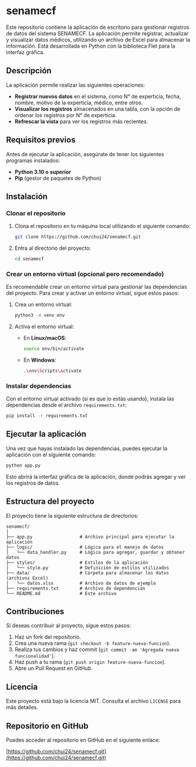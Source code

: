 # senamecf

Este repositorio contiene la aplicación de escritorio para gestionar registros de datos del sistema SENAMECF. La aplicación permite registrar, actualizar y visualizar datos médicos, utilizando un archivo de Excel para almacenar la información. Está desarrollada en Python con la biblioteca Flet para la interfaz gráfica.

## Descripción

La aplicación permite realizar las siguientes operaciones:

- **Registrar nuevos datos** en el sistema, como N° de experticia, fecha, nombre, motivo de la experticia, médico, entre otros.
- **Visualizar los registros** almacenados en una tabla, con la opción de ordenar los registros por N° de experticia.
- **Refrescar la vista** para ver los registros más recientes.

## Requisitos previos

Antes de ejecutar la aplicación, asegúrate de tener los siguientes programas instalados:

- **Python 3.10 o superior**
- **Pip** (gestor de paquetes de Python)

## Instalación

### Clonar el repositorio

1. Clona el repositorio en tu máquina local utilizando el siguiente comando:

   ```bash
   git clone https://github.com/chui24/senamecf.git
   ```

2. Entra al directorio del proyecto:

   ```bash
   cd senamecf
   ```

### Crear un entorno virtual (opcional pero recomendado)

Es recomendable crear un entorno virtual para gestionar las dependencias del proyecto. Para crear y activar un entorno virtual, sigue estos pasos:

1. Crea un entorno virtual:

   ```bash
   python3 -m venv env
   ```

2. Activa el entorno virtual:

   - En **Linux/macOS**:

     ```bash
     source env/bin/activate
     ```

   - En **Windows**:

     ```bash
     .\env\Scripts\activate
     ```

### Instalar dependencias

Con el entorno virtual activado (si es que lo estás usando), instala las dependencias desde el archivo `requirements.txt`:

```bash
pip install -r requirements.txt
```

## Ejecutar la aplicación

Una vez que hayas instalado las dependencias, puedes ejecutar la aplicación con el siguiente comando:

```bash
python app.py
```

Esto abrirá la interfaz gráfica de la aplicación, donde podrás agregar y ver los registros de datos.

## Estructura del proyecto

El proyecto tiene la siguiente estructura de directorios:

```
senamecf/
│
├── app.py                  # Archivo principal para ejecutar la aplicación
├── logic/                  # Lógica para el manejo de datos
│   └── data_handler.py     # Lógica para agregar, guardar y obtener datos
├── styles/                 # Estilos de la aplicación
│   └── style.py            # Definición de estilos utilizados
├── data/                   # Carpeta para almacenar los datos (archivos Excel)
│   └── datos.xlsx          # Archivo de datos de ejemplo
├── requirements.txt        # Archivo de dependencias
└── README.md               # Este archivo
```

## Contribuciones

Si deseas contribuir al proyecto, sigue estos pasos:

1. Haz un fork del repositorio.
2. Crea una nueva rama (`git checkout -b feature-nueva-funcion`).
3. Realiza tus cambios y haz commit (`git commit -am 'Agregada nueva funcionalidad'`).
4. Haz push a tu rama (`git push origin feature-nueva-funcion`).
5. Abre un Pull Request en GitHub.

## Licencia

Este proyecto está bajo la licencia MIT. Consulta el archivo `LICENSE` para más detalles.

## Repositorio en GitHub

Puedes acceder al repositorio en GitHub en el siguiente enlace:

[https://github.com/chui24/senamecf.git](https://github.com/chui24/senamecf.git)
